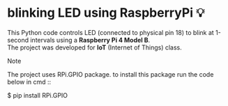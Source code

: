 # blinking LED using RaspberryPi 💡
This Python code controls LED (connected to physical pin 18) to blink at 1-second intervals using a **Raspberry Pi 4 Model B**.   
The project was developed for **IoT** (Internet of Things) class.      
> [!NOTE]
> The project uses RPi.GPIO package. to install this package run the code below in cmd ::
>
>    $ pip install RPi.GPIO
>
